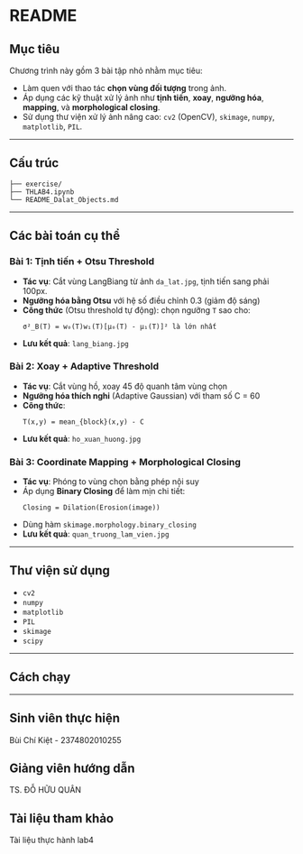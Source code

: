 # README

## Mục tiêu
Chương trình này gồm 3 bài tập nhỏ nhằm mục tiêu:
- Làm quen với thao tác **chọn vùng đối tượng** trong ảnh.
- Áp dụng các kỹ thuật xử lý ảnh như **tịnh tiến**, **xoay**, **ngưỡng hóa**, **mapping**, và **morphological closing**.
- Sử dụng thư viện xử lý ảnh nâng cao: `cv2` (OpenCV), `skimage`, `numpy`, `matplotlib`, `PIL`.

---

## Cấu trúc
```
├── exercise/
├── THLAB4.ipynb
└── README_Dalat_Objects.md
```

---

## Các bài toán cụ thể

### Bài 1: Tịnh tiến + Otsu Threshold
- **Tác vụ**: Cắt vùng LangBiang từ ảnh `da_lat.jpg`, tịnh tiến sang phải 100px.
- **Ngưỡng hóa bằng Otsu** với hệ số điều chỉnh 0.3 (giảm độ sáng)
- **Công thức** (Otsu threshold tự động): chọn ngưỡng `T` sao cho:
  ```
  σ²_B(T) = w₀(T)w₁(T)[μ₀(T) - μ₁(T)]² là lớn nhất
  ```
- **Lưu kết quả**: `lang_biang.jpg`

### Bài 2: Xoay + Adaptive Threshold
- **Tác vụ**: Cắt vùng hồ, xoay 45 độ quanh tâm vùng chọn
- **Ngưỡng hóa thích nghi** (Adaptive Gaussian) với tham số C = 60
- **Công thức**:
  ```
  T(x,y) = mean_{block}(x,y) - C
  ```
- **Lưu kết quả**: `ho_xuan_huong.jpg`

### Bài 3: Coordinate Mapping + Morphological Closing
- **Tác vụ**: Phóng to vùng chọn bằng phép nội suy
- Áp dụng **Binary Closing** để làm mịn chi tiết:
  ```
  Closing = Dilation(Erosion(image))
  ```
- Dùng hàm `skimage.morphology.binary_closing`
- **Lưu kết quả**: `quan_truong_lam_vien.jpg`

---

## Thư viện sử dụng
- `cv2`
- `numpy`
- `matplotlib`
- `PIL`
- `skimage`
- `scipy`
---

## Cách chạy

---
## Sinh viên thực hiện
Bùi Chí Kiệt - 2374802010255

## Giảng viên hướng dẫn
TS. ĐỖ HỮU QUÂN

## Tài liệu tham khảo
Tài liệu thực hành lab4
